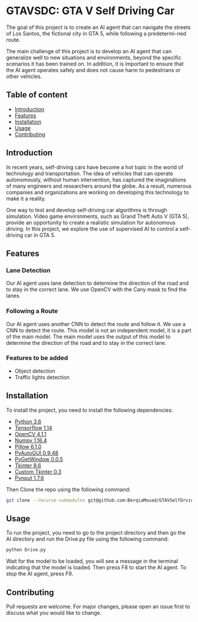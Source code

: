 # **GTAVSDC: GTA V Self Driving Car**

<p>
The goal of this project is to create an AI agent that can navigate the streets of Los
Santos, the fictional city in GTA 5, while following a predetermi-ned route.
</p>
<p>
The main challenge of this project is to develop an AI agent that can generalize well
to new situations and environments, beyond the specific scenarios it has been trained
on. In addition, it is important to ensure that the AI agent operates safely and does not
cause harm to pedestrians or other vehicles.
</p>



## **Table of content**
+ [Introduction](#introduction)
+ [Features](#features)
+ [Installation](#installation)
+ [Usage](#usage)
+ [Contributing](#contributing)


## **Introduction**
<p>
In recent years, self-driving cars have become a hot topic in the world of technology
and transportation. The idea of vehicles that can operate autonomously, without human
intervention, has captured the imaginations of many engineers and researchers around
the globe. As a result, numerous companies and organizations are working on developing
this technology to make it a reality.
</p>
<p>
One way to test and develop self-driving car algorithms is through simulation. Video
game environments, such as Grand Theft Auto V (GTA 5), provide an opportunity to
create a realistic simulation for autonomous driving. In this project, we explore the use
of supervised AI to control a self-driving car in GTA 5.
</p>

## **Features**

### **Lane Detection**
<p>
Our AI agent uses lane detection to determine the direction of the road and to stay in the correct lane. We use OpenCV with the Cany mask to find the lanes.
</p>

### **Following a Route**
<p>
Our AI agent uses another CNN to detect the route and follow it. We use a CNN to detect the route. This model is not an independent model, it is a part of the main model. The main model uses the output of this model to determine the direction of the road and to stay in the correct lane.
</p>

### **Features to be added**
+ Object detection
+ Traffic lights detection

## **Installation**

To install the project, you need to install the following dependencies:
+ [Python 3.6](https://www.python.org/downloads/release/python-360/)
+ [Tensorflow 1.14](https://www.tensorflow.org/install/pip)
+ [OpenCV 4.1.1](https://pypi.org/project/opencv-python/)
+ [Numpy 1.16.4](https://pypi.org/project/numpy/)
+ [Pillow 6.1.0](https://pypi.org/project/Pillow/)
+ [PyAutoGUI 0.9.48](https://pypi.org/project/PyAutoGUI/)
+ [PyGetWindow 0.0.5](https://pypi.org/project/PyGetWindow/)
+ [Tkinter 8.6](https://pypi.org/project/tkinter/)
+ [Custom Tkinter 0.3](https://pypi.org/project/customtkinter/0.3/) 
+ [Pynput 1.7.6](https://pypi.org/project/pynput/)

Then Clone the repo using the following command:
```bash
git clone --recurse-submodules git@github.com:BerqiaMouad/GTAVSelfDrvingCarSupervisedAI.git 
```

## **Usage**

To run the project, you need to go to the project directory and then go the AI directory and run the Drive.py file using the following command:
```bash
python Drive.py
```
Wait for the model to be loaded, you will see a message in the terminal indicating that the model is loaded. Then press F8 to start the AI agent. To stop the AI agent, press F9.

## **Contributing**

Pull requests are welcome. For major changes, please open an issue first to discuss what you would like to change.

